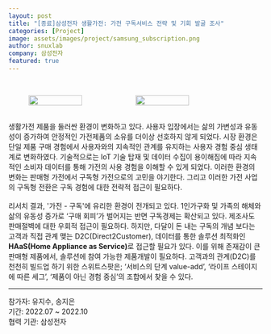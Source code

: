 ```yaml
---
layout: post
title: "[종료]삼성전자 생활가전: 가전 구독서비스 전략 및 기회 발굴 조사"
categories: [Project]
image: assets/images/project/samsung_subscription.png
author: snuxlab
company: 삼성전자
featured: true
---
```


<p>
<br>
<figure style="display: flex; justify-content: center;">
    <img src="{{site.baseurl}}/assets/images/project/ss_1.png" style="width: 50%;">
    <img src="{{site.baseurl}}/assets/images/project/ss_2.png" style="width: 50%;">
</figure>
<br>
생활가전 제품을 둘러싼 환경이 변화하고 있다. 사용자 입장에서는 삶의 가변성과 유동성이 증가하여 안정적인 가전제품의 소유를 더이상 선호하지 않게 되었다. 시장 환경은 단일 제품 구매 경험에서 사용자와의 지속적인 관계를 유지하는 사용자 경험 중심 생태계로 변화하였다. 기술적으로는 IoT 기술 탑재 및 데이터 수집이 용이해짐에 따라 지속적인 소비자 데이터를 통해 가전의 사용 경험을 이해할 수 있게 되었다. 이러한 환경의 변화는 판매형 가전에서 구독형 가전으로의 고민을 야기한다. 그리고 이러한 가전 사업의 구독형 전환은 구독 경험에 대한 전략적 접근이 필요하다.<br>
<br>
리서치 결과, '가전 - 구독'에 유리한 환경이 전개되고 있다. 1인가구화 및 가족의 해체와 삶의 유동성 증가로 ‘구매 회피’가 벌어지는 반면 구독경제는 확산되고 있다. 제조사도 판매절벽에 대한 우회적 접근이 필요하다. 하지만, 다달이 돈 내는 구독의 개념 보다는 고객과 직접 관계 맺는 D2C(Direct2Customer), 데이터를 통한 솔루션 최적화인 <b>HAaS(Home Appliance as Service)</b>로 접근할 필요가 있다. 이를 위해 존재감이 큰 판매형 제품에서, 솔루션에 참여 가능한 제품개발이 필요하다. 고객과의 관계(D2C)를 천천히 빌드업 하기 위한 스위트스팟은; ‘서비스의 단계 value-add’, ‘라이프 스테이지에 따른 세그’, ‘제품이 아닌 경험 중심’의 조합에서 찾을 수 있다.
</p>

<hr>
참가자: 유지수, 송지은 <br>
기간: 2022.07 ~ 2022.10<br>
협력 기관: 삼성전자
